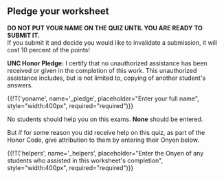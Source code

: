 ## Pledge your worksheet

**DO NOT PUT YOUR NAME ON THE QUIZ UNTIL YOU ARE READY TO SUBMIT IT.**  
If you submit it and decide you would like to invalidate a submission,
it will cost 10 percent of the points!

**UNC Honor Pledge:**
I certify that no unauthorized assistance has been received or
given in the completion of this work.
This unauthorized assistance includes, but is not limited to, copying of another student's answers.

{{!T('yoname', name='_pledge', placeholder="Enter your full name", style="width:400px", required="required")}}


No students should help you on this exams.
**None** should be entered.

But if for some reason you did receive help on this quiz,
as part of the Honor Code,
give attribution to them by entering their Onyen below.

{{!T('helpers', name='_helpers', placeholder="Enter the Onyen of any students who assisted in this worksheet's completion", style="width:400px", required="required")}}

